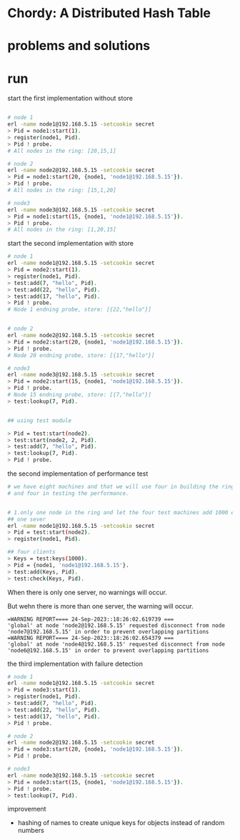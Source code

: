 # Chordy: A Distributed Hash Table

# problems and solutions

# run

start the first implementation without store
```bash

# node 1
erl -name node1@192.168.5.15 -setcookie secret
> Pid = node1:start(1).
> register(node1, Pid).
> Pid ! probe.
# All nodes in the ring: [20,15,1]

# node 2
erl -name node2@192.168.5.15 -setcookie secret
> Pid = node1:start(20, {node1, 'node1@192.168.5.15'}).
> Pid ! probe.
# All nodes in the ring: [15,1,20]

# node3
erl -name node3@192.168.5.15 -setcookie secret
> Pid = node1:start(15, {node1, 'node1@192.168.5.15'}).
> Pid ! probe.
# All nodes in the ring: [1,20,15]

```

start the second implementation with store
```bash
# node 1
erl -name node1@192.168.5.15 -setcookie secret
> Pid = node2:start(1).
> register(node1, Pid).
> test:add(7, "hello", Pid).
> test:add(22, "hello", Pid).
> test:add(17, "hello", Pid).
> Pid ! probe.
# Node 1 endning probe, store: [{22,"hello"}]


# node 2
erl -name node2@192.168.5.15 -setcookie secret
> Pid = node2:start(20, {node1, 'node1@192.168.5.15'}).
> Pid ! probe.
# Node 20 endning probe, store: [{17,"hello"}]

# node3
erl -name node3@192.168.5.15 -setcookie secret
> Pid = node2:start(15, {node1, 'node1@192.168.5.15'}).
> Pid ! probe.
# Node 15 endning probe, store: [{7,"hello"}]
> test:lookup(7, Pid).


## using test module

> Pid = test:start(node2).
> test:start(node2, 2, Pid).
> test:add(7, "hello", Pid).
> test:lookup(7, Pid).
> Pid ! probe.

```

the second implementation of performance test
```bash
# we have eight machines and that we will use four in building the ring 
# and four in testing the performance.


# 1.only one node in the ring and let the four test machines add 1000 elements to the ring and then do a lookup of the elements
## one sever
erl -name node1@192.168.5.15 -setcookie secret
> Pid = test:start(node2).
> register(node1, Pid).

## four clients
> Keys = test:keys(1000).
> Pid = {node1, 'node1@192.168.5.15'}.
> test:add(Keys, Pid).
> test:check(Keys, Pid).

```


When there is only one server, no warnings will occur.

But wehn there is more than one server, the warning will occur.
```
=WARNING REPORT==== 24-Sep-2023::18:26:02.619739 === 
'global' at node 'node2@192.168.5.15' requested disconnect from node 'node7@192.168.5.15' in order to prevent overlapping partitions
=WARNING REPORT==== 24-Sep-2023::18:26:02.654379 ===
'global' at node 'node4@192.168.5.15' requested disconnect from node 'node6@192.168.5.15' in order to prevent overlapping partitions

```

the third implementation with failure detection
```bash
# node 1
erl -name node1@192.168.5.15 -setcookie secret
> Pid = node3:start(1).
> register(node1, Pid).
> test:add(7, "hello", Pid).
> test:add(22, "hello", Pid).
> test:add(17, "hello", Pid).
> Pid ! probe.

# node 2
erl -name node2@192.168.5.15 -setcookie secret
> Pid = node3:start(20, {node1, 'node1@192.168.5.15'}).
> Pid ! probe.

# node3
erl -name node3@192.168.5.15 -setcookie secret
> Pid = node3:start(15, {node1, 'node1@192.168.5.15'}).
> Pid ! probe.
> test:lookup(7, Pid).


```


improvement
*  hashing of names to create unique keys for objects instead of random numbers